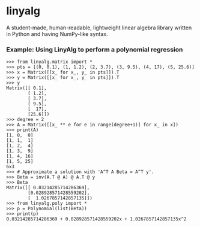 # linyalg
A student-made, human-readable, lightweight linear algebra library written in Python and having NumPy-like syntax.

<h3>Example: Using LinyAlg to perform a polynomial regression</h3>

```
>>> from linyalg.matrix import *
>>> pts = [(0, 0.1), (1, 1.2), (2, 3.7), (3, 9.5), (4, 17), (5, 25.6)]
>>> x = Matrix([[x_ for x_, y_ in pts]]).T
>>> y = Matrix([[x_ for x_, y_ in pts]]).T
>>> y
Matrix([[ 0.1],
        [ 1.2],
        [ 3.7],
        [ 9.5],
        [  17],
        [25.6]])
>>> degree = 2
>>> A = Matrix([[x_ ** e for e in range(degree+1)] for x_ in x])
>>> print(A)
[1, 0,  0]
[1, 1,  1]
[1, 2,  4]
[1, 3,  9]
[1, 4, 16]
[1, 5, 25]
6x3
>>> # Approximate a solution with 'A^T A Beta = A^T y'.
>>> Beta = inv(A.T @ A) @ A.T @ y
>>> Beta
Matrix([[ 0.03214285714286369],
        [0.028928571428559202],
        [  1.0267857142857135]])
>>> from linyalg.poly import *
>>> p = Polynomial(list(Beta))
>>> print(p)
0.03214285714286369 + 0.028928571428559202x + 1.0267857142857135x^2
```
